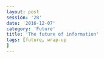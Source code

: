 ```yaml
--- 
layout: post 
session: '28' 
date: '2016-12-07' 
category: 'Future' 
title: 'The future of information' 
tags: [future, wrap-up
] 
--- 
```


<excerpt/>
